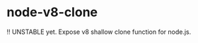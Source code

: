 node-v8-clone
=============

:bangbang: UNSTABLE yet.
Expose v8 shallow clone function for node.js. 